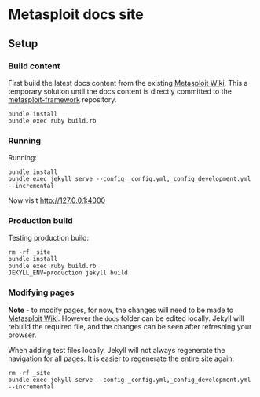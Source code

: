 # Metasploit docs site

## Setup 

### Build content

First build the latest docs content from the existing [Metasploit Wiki](https://github.com/rapid7/metasploit-framework/wiki). This a temporary
solution until the docs content is directly committed to the [metasploit-framework](https://github.com/rapid7/metasploit-framework) repository. 

```
bundle install
bundle exec ruby build.rb
```

### Running

Running:

```
bundle install
bundle exec jekyll serve --config _config.yml,_config_development.yml --incremental
```

Now visit http://127.0.0.1:4000

### Production build

Testing production build:
```
rm -rf _site
bundle install
bundle exec ruby build.rb
JEKYLL_ENV=production jekyll build
```

### Modifying pages

**Note** - to modify pages, for now, the changes will need to be made to [Metasploit Wiki](https://github.com/rapid7/metasploit-framework/wiki).
However the `docs` folder can be edited locally. Jekyll will rebuild the required file, and the changes can be seen after refreshing your browser.

When adding test files locally, Jekyll will not always regenerate the navigation for all pages. It is easier to regenerate the entire site again:

```
rm -rf _site
bundle exec jekyll serve --config _config.yml,_config_development.yml --incremental
```
